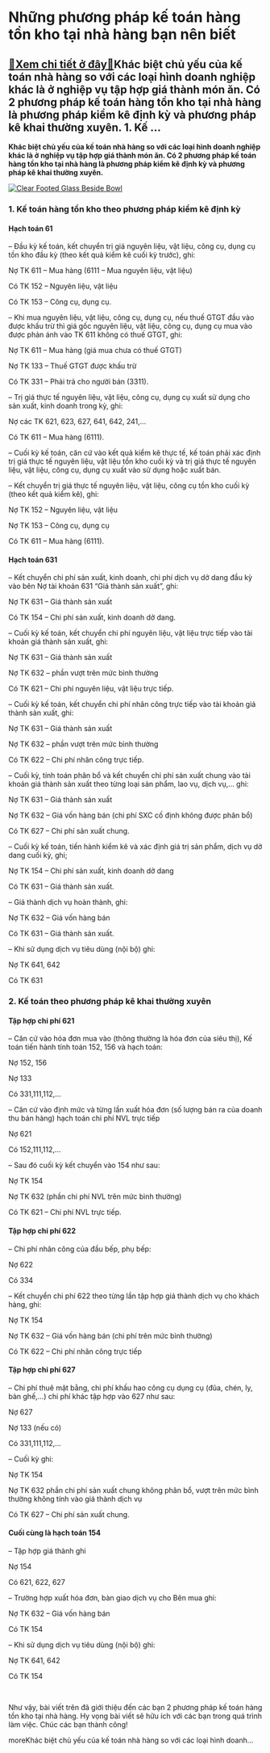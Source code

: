 Những phương pháp kế toán hàng tồn kho tại nhà hàng bạn nên biết
================================================================

[:gift:Xem chi tiết ở đây:gift:](https://hddtvn.com/nhung-phuong-phap-ke-toan-hang-ton-kho-tai-nha-hang-ban-nen-biet/)Khác biệt chủ yếu của kế toán nhà hàng so với các loại hình doanh nghiệp khác là ở nghiệp vụ tập hợp giá thành món ăn. Có 2 phương pháp kế toán hàng tồn kho tại nhà hàng là phương pháp kiểm kê định kỳ và phương pháp kê khai thường xuyên. 1. Kế …
-----------------------------------------------------------------------------------------------------------------------------------------------------------------------------------------------------------------------------------------------------

**Khác biệt chủ yếu của kế toán nhà hàng so với các loại hình doanh nghiệp khác là ở nghiệp vụ tập hợp giá thành món ăn. Có 2 phương pháp kế toán hàng tồn kho tại nhà hàng là phương pháp kiểm kê định kỳ và phương pháp kê khai thường xuyên.**


[![Clear Footed Glass Beside Bowl](https://hddtvn.com/wp-content/uploads/2021/01/pexels-photo-370984-scaled.jpeg)](https://hddtvn.com/wp-content/uploads/2021/01/pexels-photo-370984-scaled.jpeg)


### 1. Kế toán hàng tồn kho theo phương pháp kiểm kê định kỳ


#### Hạch toán 61


– Đầu kỳ kế toán, kết chuyển trị giá nguyên liệu, vật liệu, công cụ, dụng cụ tồn kho đầu kỳ (theo kết quả kiểm kê cuối kỳ trước), ghi:  

Nợ TK 611 – Mua hàng (6111 – Mua nguyên liệu, vật liệu)  

Có TK 152 – Nguyên liệu, vật liệu  

Có TK 153 – Công cụ, dụng cụ.


– Khi mua nguyên liệu, vật liệu, công cụ, dụng cụ, nếu thuế GTGT đầu vào được khấu trừ thì giá gốc nguyên liệu, vật liệu, công cụ, dụng cụ mua vào được phản ánh vào TK 611 không có thuế GTGT, ghi:  

Nợ TK 611 – Mua hàng (giá mua chưa có thuế GTGT)  

Nợ TK 133 – Thuế GTGT được khấu trừ  

Có TK 331 – Phải trả cho người bán (3311).


– Trị giá thực tế nguyên liệu, vật liệu, công cụ, dụng cụ xuất sử dụng cho sản xuất, kinh doanh trong kỳ, ghi:  

Nợ các TK 621, 623, 627, 641, 642, 241,…  

Có TK 611 – Mua hàng (6111).


– Cuối kỳ kế toán, căn cứ vào kết quả kiểm kê thực tế, kế toán phải xác định trị giá thực tế nguyên liệu, vật liệu tồn kho cuối kỳ và trị giá thực tế nguyên liệu, vật liệu, công cụ, dụng cụ xuất vào sử dụng hoặc xuất bán.


– Kết chuyển trị giá thực tế nguyên liệu, vật liệu, công cụ tồn kho cuối kỳ (theo kết quả kiểm kê), ghi:  

Nợ TK 152 – Nguyên liệu, vật liệu  

Nợ TK 153 – Công cụ, dụng cụ  

Có TK 611 – Mua hàng (6111).


#### Hạch toán 631


– Kết chuyển chi phí sản xuất, kinh doanh, chi phí dịch vụ dở dang đầu kỳ vào bên Nợ tài khoản 631 “Giá thành sản xuất”, ghi:  

Nợ TK 631 – Giá thành sản xuất  

Có TK 154 – Chi phí sản xuất, kinh doanh dở dang.


– Cuối kỳ kế toán, kết chuyển chi phí nguyên liệu, vật liệu trực tiếp vào tài khoản giá thành sản xuất, ghi:  

Nợ TK 631 – Giá thành sản xuất  

Nợ TK 632 – phần vượt trên mức bình thường  

Có TK 621 – Chi phí nguyên liệu, vật liệu trực tiếp.


– Cuối kỳ kế toán, kết chuyển chi phí nhân công trực tiếp vào tài khoản giá thành sản xuất, ghi:  

Nợ TK 631 – Giá thành sản xuất  

Nợ TK 632 – phần vượt trên mức bình thường  

Có TK 622 – Chi phí nhân công trực tiếp.


– Cuối kỳ, tính toán phân bổ và kết chuyển chi phí sản xuất chung vào tài khoản giá thành sản xuất theo từng loại sản phẩm, lao vụ, dịch vụ,… ghi:  

Nợ TK 631 – Giá thành sản xuất  

Nợ TK 632 – Giá vốn hàng bán (chi phí SXC cố định không được phân bổ)  

Có TK 627 – Chi phí sản xuất chung.


– Cuối kỳ kế toán, tiến hành kiểm kê và xác định giá trị sản phẩm, dịch vụ dở dang cuối kỳ, ghi;  

Nợ TK 154 – Chi phí sản xuất, kinh doanh dở dang  

Có TK 631 – Giá thành sản xuất.


– Giá thành dịch vụ hoàn thành, ghi:  

Nợ TK 632 – Giá vốn hàng bán  

Có TK 631 – Giá thành sản xuất.


– Khi sử dụng dịch vụ tiêu dùng (nội bộ) ghi:  

Nợ TK 641, 642  

Có TK 631


### 2. Kế toán theo phương pháp kê khai thường xuyên


#### Tập hợp chi phí 621


– Căn cứ vào hóa đơn mua vào (thông thường là hóa đơn của siêu thị), Kế toán tiến hành tính toán 152, 156 và hạch toán:  

Nợ 152, 156  

Nợ 133  

Có 331,111,112,…


– Căn cứ vào định mức và từng lần xuất hóa đơn (số lượng bán ra của doanh thu bán hàng) hạch toán chi phí NVL trực tiếp  

Nợ 621  

Có 152,111,112,…


– Sau đó cuối kỳ kết chuyển vào 154 như sau:  

Nợ TK 154  

Nợ TK 632 (phần chi phí NVL trên mức bình thường)  

Có TK 621 – Chi phí NVL trực tiếp.


#### Tập hợp chi phí 622


– Chi phí nhân công của đầu bếp, phụ bếp:  

Nợ 622  

Có 334


– Kết chuyển chi phí 622 theo từng lần tập hợp giá thành dịch vụ cho khách hàng, ghi:  

Nợ TK 154  

Nợ TK 632 – Giá vốn hàng bán (chi phí trên mức bình thường)  

Có TK 622 – Chi phí nhân công trực tiếp


#### Tập hợp chi phí 627


– Chi phí thuê mặt bằng, chi phí khấu hao công cụ dụng cụ (đũa, chén, ly, bàn ghế,…) chi phí khác tập hợp vào 627 như sau:  

Nợ 627  

Nợ 133 (nếu có)  

Có 331,111,112,…


– Cuối kỳ ghi:  

Nợ TK 154  

Nợ TK 632 phần chi phí sản xuất chung không phân bổ, vượt trên mức bình thường không tính vào giá thành dịch vụ  

Có TK 627 – Chi phí sản xuất chung.


#### Cuối cùng là hạch toán 154


– Tập hợp giá thành ghi  

Nợ 154  

Có 621, 622, 627


– Trường hợp xuất hóa đơn, bàn giao dịch vụ cho Bên mua ghi:  

Nợ TK 632 – Giá vốn hàng bán  

Có TK 154


– Khi sử dụng dịch vụ tiêu dùng (nội bộ) ghi:  

Nợ TK 641, 642  

Có TK 154


 


Như vậy, bài viết trên đã giới thiệu đến các bạn 2 phương pháp kế toán hàng tồn kho tại nhà hàng. Hy vọng bài viết sẽ hữu ích với các bạn trong quá trình làm việc. Chúc các bạn thành công!


moreKhác biệt chủ yếu của kế toán nhà hàng so với các loại hình doanh…

